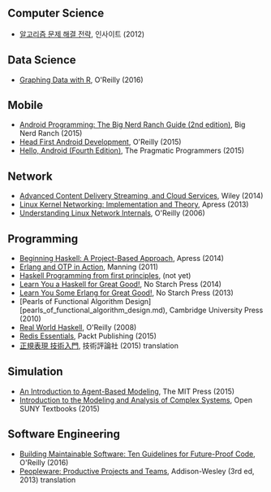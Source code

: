 ## Computer Science

* [알고리즘 문제 해결 전략](https://github.com/deliberate-practice/algo), 인사이트 (2012)

## Data Science

* [Graphing Data with R](graphing_data_with_r.md), O'Reilly (2016)

## Mobile

* [Android Programming: The Big Nerd Ranch Guide (2nd edition)](android_programming_big_nerd_ranch_2nd.md), Big Nerd Ranch (2015)
* [Head First Android Development](head_first_android_development.md), O'Reilly (2015)
* [Hello, Android (Fourth Edition)](hello_android_4th.md), The Pragmatic Programmers (2015)

## Network

* [Advanced Content Delivery Streaming, and Cloud Services](advanced_content_delivery_streaming.md), Wiley (2014)
* [Linux Kernel Networking: Implementation and Theory](linux_kernel_networking.md), Apress (2013)
* [Understanding Linux Network Internals](understanding_linux_network_internals.md), O'Reilly (2006)

## Programming

* [Beginning Haskell: A Project-Based Approach](beginning_haskell_a_project_based_approach.md), Apress (2014)
* [Erlang and OTP in Action](erlang_and_otp_in_action.md), Manning (2011) 
* [Haskell Programming from first principles](haskell_programming_from_first_principles.md), (not yet)
* [Learn You a Haskell for Great Good!](learn_you_a_haskell_for_great_good.md), No Starch Press (2014)
* [Learn You Some Erlang for Great Good!](learn_you_some_erlang_for_great_good.md), No Starch Press (2013)
* [Pearls of Functional Algorithm Design][pearls_of_functional_algorithm_design.md), Cambridge University Press (2010)
* [Real World Haskell](real_world_haskell.md), O'Reilly (2008)
* [Redis Essentials](redis_essentials.md), Packt Publishing (2015)
* [正規表現 技術入門](introduction_to_regular_expression.md), 技術評論社 (2015) translation

## Simulation

* [An Introduction to Agent-Based Modeling](introduction_to_agent_based_modeling.md), The MIT Press (2015)
* [Introduction to the Modeling and Analysis of Complex Systems](introduction_to_the_modeling_and_analysis_of_complex_systems.md), Open SUNY Textbooks (2015)

## Software Engineering

* [Building Maintainable Software: Ten Guidelines for Future-Proof Code](https://github.com/deliberate-practice/agile), O'Reilly (2016)
* [Peopleware: Productive Projects and Teams](https://github.com/deliberate-practice/agile), Addison-Wesley (3rd ed, 2013) translation

